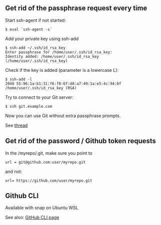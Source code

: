 ## Get rid of the passphrase request every time

Start ssh-agent if not started:

    $ eval `ssh-agent -s`

Add your private key using ssh-add

    $ ssh-add ~/.ssh/id_rsa_key  
    Enter passphrase for /home/user/.ssh/id_rsa_key:  
    Identity added: /home/user/.ssh/id_rsa_key 
    (/home/user/.ssh/id_rsa_key)  

Check if the key is added (parameter is a lowercase L):

    $ ssh-add -l  
    2048 55:96:1a:b1:31:f6:f0:6f:d8:a7:49:1a:e5:4c:94:6f  
    /home/user/.ssh/id_rsa_key (RSA)

Try to connect to your Git server:

    $ ssh git.example.com

Now you can use Git without extra passphrase prompts.

See [thread](https://superuser.com/questions/988185/how-to-avoid-being-asked-enter-passphrase-for-key-when-im-doing-ssh-operatio)

## Get rid of the password / Github token requests

In the /myrepo/.git, make sure you point to 

    url = git@github.com:user/myrepo.git

and not:

    url= https://github.com/user/myrepo.git

## Github CLI

Available with snap on Ubuntu WSL

See also: [GitHub CLI page](https://cli.github.com/manual/gh_auth_login)
